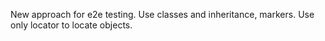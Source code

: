 New approach for e2e testing. Use classes and inheritance, markers. Use only locator to locate objects.
